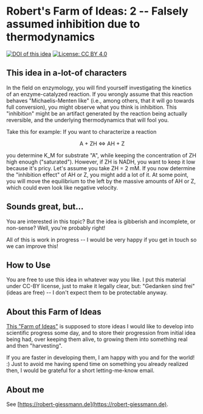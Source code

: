 # Robert's Farm of Ideas: 2 -- Falsely assumed inhibition due to thermodynamics

[![DOI of this idea](https://zenodo.org/badge/DOI/10.5281/zenodo.4556436.svg)](https://doi.org/10.5281/zenodo.4556436)
[![License: CC BY 4.0](https://img.shields.io/badge/License-CC%20BY%204.0-green.svg)](https://creativecommons.org/licenses/by/4.0/)

## This idea in a-lot-of characters
In the field on enzymology, you will find yourself investigating the kinetics of an enzyme-catalyzed reaction. If you wrongly assume that this reaction behaves "Michaelis-Menten like" (i.e., among others, that it will go towards full conversion), you might observe what you think is inhibition. This "inhibition" might be an artifact generated by the reaction being actually reversible, and the underlying thermodynamics that will fool you.

Take this for example: If you want to characterize a reaction

<p align="center">
  A + ZH <=> AH + Z
</p>

you determine K_M for substrate "A", while keeping the concentration of ZH high enough ("saturated"). However, if ZH is NADH, you want to keep it low because it's pricy. Let's assume you take ZH = 2 mM. If you now determine the "inhibition effect" of AH or Z, you might add a lot of it. At some point, you will move the equilibrium to the left by the massive amounts of AH or Z, which could even look like negative velocity. 

## Sounds great, but...
You are interested in this topic? But the idea is gibberish and incomplete, or non-sense? Well, you're probably right! 

All of this is work in progress -- I would be very happy if you get in touch so we can improve this!

## How to Use
You are free to use this idea in whatever way you like. I put this material under CC-BY license, just to make it legally clear, but: "Gedanken sind frei" (ideas are free) -- I don't expect them to be protectable anyway.

## About this Farm of Ideas
[This "Farm of Ideas"](https://github.com/roberts-farm-of-ideas) is supposed to store ideas I would like to develop into scientific progress some day, and to store their progression from initial idea being had, over keeping them alive, to growing them into something real and then "harvesting". 

If you are faster in developing them, I am happy with you and for the world! :) Just to avoid me having spend time on something you already realized then, I would be grateful for a short letting-me-know email.

## About me
See [https://robert-giessmann.de](https://robert-giessmann.de).
